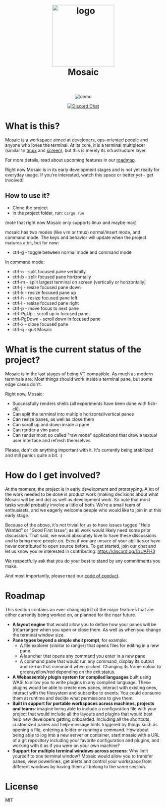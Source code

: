 <h1 align="center">
  <br>
  <img src="logo.png" alt="logo" width="200">
  <br>
  Mosaic
  <br>
  <br>
</h1>

<p align="center">
  <img src="demo.gif" alt="demo">
</p>

<p align="center">
  <a href="https://discord.gg/CrUAFH3"><img alt="Discord Chat" src="https://img.shields.io/discord/771367133715628073"></a>
</p>


# What is this?

Mosaic is a workspace aimed at developers, ops-oriented people and anyone who loves the terminal.
At its core, it is a terminal multiplexer (similar to [tmux](https://github.com/tmux/tmux) and [screen](https://www.gnu.org/software/screen/)), but this is merely its infrastructure layer.

For more details, read about upcoming features in our [roadmap](#roadmap).

Right now Mosaic is in its early development stages and is not yet ready for everyday usage.
If you're interested, watch this space or better yet - get involved!

## How to use it?
* Clone the project
* In the project folder, run: `cargo run`

(note that right now Mosaic only supports linux and maybe mac)

mosaic has two modes (like vim or tmux) normal/insert mode, and command mode. The keys and behavior will update
when the project matures a bit, but for now:
  * ctrl-g - toggle between normal mode and command mode

In command mode:
  * ctrl-n - split focused pane vertically
  * ctrl-b - split focused pane horizontally
  * ctrl-m - split largest terminal on screen (vertically or horizontally)
  * ctrl-j - resize focused pane down
  * ctrl-k - resize focused pane up 
  * ctrl-h - resize focused pane left
  * ctrl-l - resize focused pane right
  * ctrl-p - move focus to next pane
  * ctrl-PgUp - scroll up in focused pane
  * ctrl-PgDown - scroll down in focused pane
  * ctrl-x - close focused pane
  * ctrl-q - quit Mosaic

# What is the current status of the project?

Mosaic is in the last stages of being VT compatible. As much as modern terminals are.
Most things should work inside a terminal pane, but some edge cases don't.

Right now, Mosaic:
  * Successfully renders shells (all experiments have been done with fish-cli).
  * Can split the terminal into multiple horizontal/vertical panes
  * Can resize panes, as well as close them
  * Can scroll up and down inside a pane
  * Can render a vim pane
  * Can render most so called "raw mode" applications that draw a textual user interface and refresh themselves.

Please, don't do anything important with it. It's currently being stabilized and still panics quite a bit. :)

# How do I get involved?

At the moment, the project is in early development and prototyping.
A lot of the work needed to be done is product work (making decisions about what Mosaic will be and do) as well as development work. So note that most tasks would probably involve a little of both.
We're a small team of enthusiasts, and we eagerly welcome people who would like to join in at this early stage.

Because of the above, it's not trivial for us to have issues tagged "Help Wanted" or "Good First Issue", as all work would likely need some prior discussion.
That said, we would absolutely love to have these discussions and to bring more people on. Even if you are unsure of your abilities or have never contributed to open source before.
To get started, join our chat and let us know you're interested in contributing: https://discord.gg/CrUAFH3

We respectfully ask that you do your best to stand by any commitments you make.

And most importantly, please read our [code of conduct](CODE_OF_CONDUCT.md).

# Roadmap
This section contains an ever-changing list of the major features that are either currently being worked on, or planned for the near future.

  * <b>A layout engine</b> that would allow you to define how your panes will be (re)arranged when you open or close them. As well as when you change the terminal window size.
  * <b>Pane types beyond a simple shell prompt</b>, for example:
    - A file explorer (similar to ranger) that opens files for editing in a new pane.
    - A launcher that opens any command you enter in a new pane
    - A command pane that would run any command, display its output and re-run that command when clicked. Changing its frame colour to green/yellow/red depending on the exit status.
  * <b>A Webassembly plugin system for compiled languages</b> built using WASI to allow you to write plugins in any compiled language. These plugins would be able to create new panes, interact with existing ones, interact with the filesystem and subscribe to events. You could consume them at runtime and decide what permissions to give them.
  * <b>Built in support for portable workspaces across machines, projects and teams</b>: imagine being able to include a configuration file with your project that would include all the layouts and plugins that would best help new developers getting onboarded. Including all the shortcuts, customized panes and help-message hints triggered by things such as opening a file, entering a folder or running a command. How about being able to log into a new server or container, start mosaic with a URL of a git repository including your favorite configuration and plugins, and working with it as if you were on your own machine?
  * <b>Support for multiple terminal windows across screens</b>: Why limit yourself to one terminal window? Mosaic would allow you to transfer panes, view powerlines, get alerts and control your workspace from different windows by having them all belong to the same session.

# License

MIT
